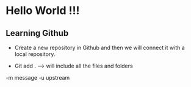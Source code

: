 # Hello World !!!

## Learning Github

- Create a new repository in Github and then we will connect it with a local repository.

- Git add . --> will include all the files and folders

-m message
-u upstream 
